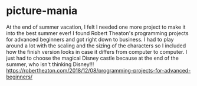 # picture-mania
At the end of summer vacation, I felt I needed one more project to make it into the best summer ever! I found Robert Theaton's programming projects for advanced beginners and got right down to business. I had to play around a lot with the scaling and the sizing of the characters so I included how the finish version looks in case it differs from computer to computer. 
I just had to choose the magical Disney castle because at the end of the summer, who isn't thinking Disney!!!
https://robertheaton.com/2018/12/08/programming-projects-for-advanced-beginners/
